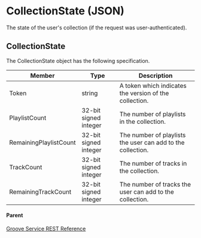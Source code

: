 # CollectionState (JSON)     
The state of the user's collection (if the request was user-authenticated).

## CollectionState
The CollectionState object has the following specification.

| **Member**             | **Type**              | **Description**                                             |
|------------------------|-----------------------|-------------------------------------------------------------|
| Token                  | string                | A token which indicates the version of the collection.      |
| PlaylistCount          | 32-bit signed integer | The number of playlists in the collection.                  |
| RemainingPlaylistCount | 32-bit signed integer | The number of playlists the user can add to the collection. |
| TrackCount             | 32-bit signed integer | The number of tracks in the collection.                     |
| RemainingTrackCount    | 32-bit signed integer | The number of tracks the user can add to the collection.    |

#### Parent
[Groove Service REST Reference](overview.md)
